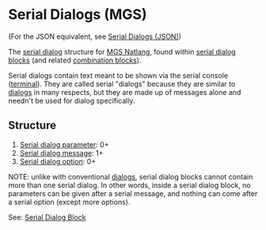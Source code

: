 # Serial Dialogs (MGS)

(For the JSON equivalent, see [Serial Dialogs (JSON)](../dialogs/serial_dialogs_json))

The [serial dialog](../dialogs/serial_dialogs) structure for [MGS Natlang](../mgs/mgs_natlang), found within [serial dialog blocks](../mgs/serial_dialog_block) (and related [combination blocks](../mgs/combination_block)).

Serial dialogs contain text meant to be shown via the serial console ([terminal](../hardware/terminal)). They are called serial "dialogs" because they are similar to [dialogs](../dialogs) in many respects, but they are made up of messages alone and needn't be used for dialog specifically.

## Structure

1. [Serial dialog parameter](../mgs/serial_dialog_parameters_mgs): 0+
2. [Serial dialog message](../mgs/serial_dialog_messages_mgs): 1+
3. [Serial dialog option](../mgs/serial_dialog_options_mgs): 0+

NOTE: unlike with conventional [dialogs](../dialogs), serial dialog blocks cannot contain more than one serial dialog. In other words, inside a serial dialog block, no parameters can be given after a serial message, and nothing can come after a serial option (except more options).

See: [Serial Dialog Block](../mgs/serial_dialog_block)

